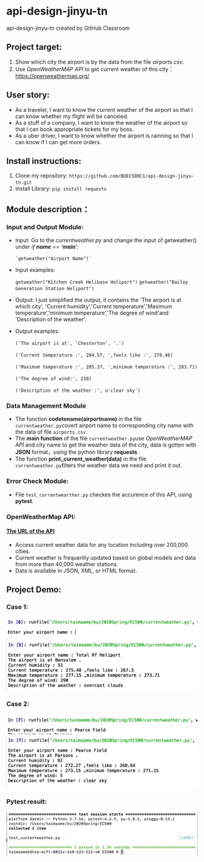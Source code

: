# api-design-jinyu-tn
api-design-jinyu-tn created by GitHub Classroom

## Project target:
1. Show which city the airport is by the data from the file *airports.csv*.
2. Use  *OpenWeatherMAP API*  to get current weather of this city：https://openweathermap.org/

## User story:
* As a traveler, I want to know the current weather of the airport so that I can know whether my flight will be canceled.
* As a stuff of a company, I want to know the weather of the airport so that I can book appropriate tickets for my boss.
* As a uber driver, I want to know whether the airport is rainning so that I can know if I can get more orders.

## Install instructions:
1. Clone my repository:
`https://github.com/BUEC500C1/api-design-jinyu-tn.git`
2. Install Library:
`pip install requests`

## Module description：

### Input and Output Module:

* Input: Go to the *currentweather.py* and change the input of getweather() under *if __name__ == '__main__':*

      `getweather("Airport Name")`
 
* Input examples:

  `getweather("Kitchen Creek Helibase Heliport")`
  `getweather("Bailey Generation Station Heliport")`

* Output: I just simplified the output, it contains the 'The airport is at which city', 'Current humidity','Current temperature','Maximum temperature','minimum temperature','The degree of wind'and 'Description of the weather'.

* Output examples:

  `('The airport is at', 'Chesterton', '.')`

  `('Current temperature :', 284.57, ',feels like :', 278.46)`

  `('Maximum temperature :', 285.37, ',minimum temperature :', 283.71)`
 
  `('The degree of wind:', 230)`

  `('Description of the weather :', u'clear sky')`

### Data Management Module
- The function **codetoname(airportname)** in the file `currentweather.py`covert airport name to corresponding city name with the data of file `airports.csv`.
- The **main function** of the file `currentweather.py`use *OpenWeatherMAP API* and city name to get the weather data of the city, data is gotten with **JSON** format，using the python library **requests** .
- The function **print_current_weather(data)** in the file `currentweather.py`filters the weather data we need and print it out.
### Error Check Module:
- File `test_currentwearther.py` checkes the accurence of this API, using **pytest**.


### OpenWeatherMap API:
#### [The URL of the API](https://openweathermap.org/current)
- Access current weather data for any location including over 200,000 cities.
- Current weather is frequently updated based on global models and data from more than 40,000 weather stations.
- Data is available in JSON, XML, or HTML format.

## Project Demo:

### Case 1:
![case1](https://github.com/BUEC500C1/api-design-jinyu-tn/blob/master/case1.png)
![case1result](https://github.com/BUEC500C1/api-design-jinyu-tn/blob/master/case1result.png)

### Case 2:
![case2](https://github.com/BUEC500C1/api-design-jinyu-tn/blob/master/case2.png)
![case2result](https://github.com/BUEC500C1/api-design-jinyu-tn/blob/master/case2result.png)
### Pytest result:
![pytest](https://github.com/BUEC500C1/api-design-jinyu-tn/blob/master/pytest.png)
